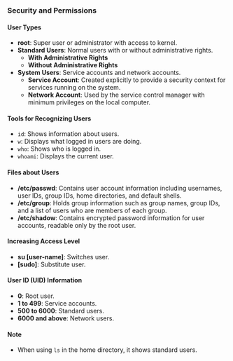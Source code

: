 ### Security and Permissions

#### User Types
- **root**: Super user or administrator with access to kernel.
- **Standard Users**: Normal users with or without administrative rights.
  - **With Administrative Rights**
  - **Without Administrative Rights**
- **System Users**: Service accounts and network accounts.
  - **Service Account**: Created explicitly to provide a security context for services running on the system.
  - **Network Account**: Used by the service control manager with minimum privileges on the local computer.

#### Tools for Recognizing Users
- `id`: Shows information about users.
- `w`: Displays what logged in users are doing.
- `who`: Shows who is logged in.
- `whoami`: Displays the current user.

#### Files about Users
- **/etc/passwd**: Contains user account information including usernames, user IDs, group IDs, home directories, and default shells.
- **/etc/group**: Holds group information such as group names, group IDs, and a list of users who are members of each group.
- **/etc/shadow**: Contains encrypted password information for user accounts, readable only by the root user.

#### Increasing Access Level
- **su [user-name]**: Switches user.
- **[sudo]**: Substitute user.

#### User ID (UID) Information
- **0**: Root user.
- **1 to 499**: Service accounts.
- **500 to 6000**: Standard users.
- **6000 and above**: Network users.

#### Note
- When using `ls` in the home directory, it shows standard users.
